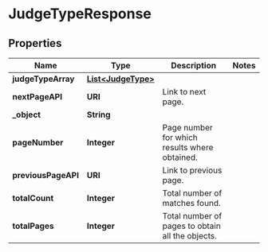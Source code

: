 

# JudgeTypeResponse


## Properties

| Name | Type | Description | Notes |
|------------ | ------------- | ------------- | -------------|
|**judgeTypeArray** | [**List&lt;JudgeType&gt;**](JudgeType.md) |  |  |
|**nextPageAPI** | **URI** | Link to next page. |  |
|**_object** | **String** |  |  |
|**pageNumber** | **Integer** | Page number for which results where obtained. |  |
|**previousPageAPI** | **URI** | Link to previous page. |  |
|**totalCount** | **Integer** | Total number of matches found. |  |
|**totalPages** | **Integer** | Total number of pages to obtain all the objects. |  |



